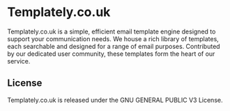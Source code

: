 # Templately.co.uk

Templately.co.uk is a simple, efficient email template engine designed to support your communication needs.
We house a rich library of templates, each searchable and designed for a range of email purposes.
Contributed by our dedicated user community, these templates form the heart of our service.

## License

Templately.co.uk is released under the GNU GENERAL PUBLIC V3 License.
